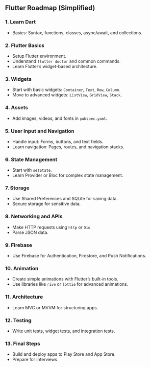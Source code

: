 ## Flutter Roadmap (Simplified)

### 1. **Learn Dart**

- Basics: Syntax, functions, classes, async/await, and collections.

### 2. **Flutter Basics**

- Setup Flutter environment.
- Understand `flutter doctor` and common commands.
- Learn Flutter’s widget-based architecture.

### 3. **Widgets**

- Start with basic widgets: `Container`, `Text`, `Row`, `Column`.
- Move to advanced widgets: `ListView`, `GridView`, `Stack`.

### 4. **Assets**

- Add images, videos, and fonts in `pubspec.yaml`.

### 5. **User Input and Navigation**

- Handle input: Forms, buttons, and text fields.
- Learn navigation: Pages, routes, and navigation stacks.

### 6. **State Management**

- Start with `setState`.
- Learn Provider or Bloc for complex state management.

### 7. **Storage**

- Use Shared Preferences and SQLite for saving data.
- Secure storage for sensitive data.

### 8. **Networking and APIs**

- Make HTTP requests using `http` or `Dio`.
- Parse JSON data.

### 9. **Firebase**

- Use Firebase for Authentication, Firestore, and Push Notifications.

### 10. **Animation**

- Create simple animations with Flutter’s built-in tools.
- Use libraries like `rive` or `lottie` for advanced animations.

### 11. **Architecture**

- Learn MVC or MVVM for structuring apps.

### 12. **Testing**

- Write unit tests, widget tests, and integration tests.

### 13. **Final Steps**

- Build and deploy apps to Play Store and App Store.
- Prepare for interviews

